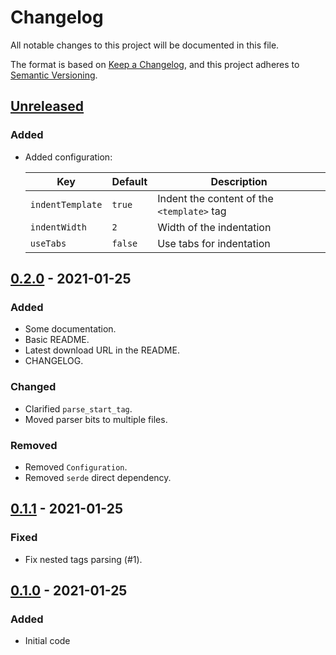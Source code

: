 # Changelog

All notable changes to this project will be documented in this file.

The format is based on [Keep a Changelog](https://keepachangelog.com/en/1.0.0/),
and this project adheres to [Semantic Versioning](https://semver.org/spec/v2.0.0.html).

## [Unreleased]

### Added

- Added configuration:

  | Key              | Default | Description                                |
  | ---------------- | ------- | ------------------------------------------ |
  | `indentTemplate` | `true`  | Indent the content of the `<template>` tag |
  | `indentWidth`    | `2`     | Width of the indentation                   |
  | `useTabs`        | `false` | Use tabs for indentation                   |

## [0.2.0] - 2021-01-25

### Added

- Some documentation.
- Basic README.
- Latest download URL in the README.
- CHANGELOG.

### Changed

- Clarified `parse_start_tag`.
- Moved parser bits to multiple files.

### Removed

- Removed `Configuration`.
- Removed `serde` direct dependency.

## [0.1.1] - 2021-01-25

### Fixed

- Fix nested tags parsing (#1).

## [0.1.0] - 2021-01-25

### Added

- Initial code

[unreleased]: https://github.com/malobre/dprint-plugin-vue/compare/v0.2.0...HEAD
[0.2.0]: https://github.com/malobre/dprint-plugin-vue/compare/v0.1.0...v0.2.0
[0.1.1]: https://github.com/malobre/dprint-plugin-vue/compare/v0.1.0...v0.1.1
[0.1.0]: https://github.com/malobre/dprint-plugin-vue/releases/tag/v0.1.0

